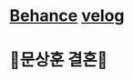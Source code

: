 # [Behance](https://www.behance.net/66c34071) [velog](https://velog.io/@baeian)
# 🎉문상훈 결혼🎉
<!--
<div>
  <a href="https://youtu.be/y02I-vz-kBs?t=738">
    <img src="https://github.com/qodldks/qodldks/blob/master/yearning.jpg?raw=true" width="400px"/>
  </a>
  <a href="https://youtu.be/y02I-vz-kBs?t=754">
    <img src="https://github.com/qodldks/qodldks/blob/master/last%20vlog.jpg?raw=true" width="400px"/>
  </a>
  <a href="https://youtu.be/y02I-vz-kBs?t=882">
    <img src="https://github.com/qodldks/qodldks/blob/master/%EC%B0%8C%EB%8B%88%EA%BE%B8.jpg?raw=true" width="400px"/>
  </a>
  <a href="https://youtu.be/y02I-vz-kBs?t=990">
    <img src="https://github.com/qodldks/qodldks/blob/master/love.jpg?raw=true" width="400px"/>
  </a>
</div>
-->


